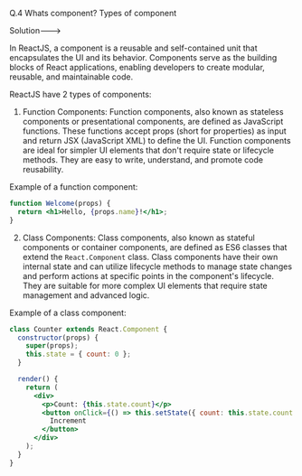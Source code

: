 Q.4 Whats component? Types of component

Solution--->

In ReactJS, a component is a reusable and self-contained unit that encapsulates the UI and its behavior. Components serve as the building blocks of React applications, enabling developers to create modular, reusable, and maintainable code.

ReactJS have 2 types of components:

1. Function Components:
Function components, also known as stateless components or presentational components, are defined as JavaScript functions. These functions accept props (short for properties) as input and return JSX (JavaScript XML) to define the UI. Function components are ideal for simpler UI elements that don't require state or lifecycle methods. They are easy to write, understand, and promote code reusability.

Example of a function component:

```jsx
function Welcome(props) {
  return <h1>Hello, {props.name}!</h1>;
}
```

2. Class Components:
Class components, also known as stateful components or container components, are defined as ES6 classes that extend the `React.Component` class. Class components have their own internal state and can utilize lifecycle methods to manage state changes and perform actions at specific points in the component's lifecycle. They are suitable for more complex UI elements that require state management and advanced logic.

Example of a class component:

```jsx
class Counter extends React.Component {
  constructor(props) {
    super(props);
    this.state = { count: 0 };
  }

  render() {
    return (
      <div>
        <p>Count: {this.state.count}</p>
        <button onClick={() => this.setState({ count: this.state.count + 1 })}>
          Increment
        </button>
      </div>
    );
  }
}
```
